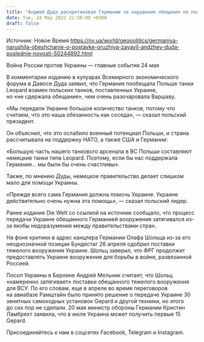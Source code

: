 ```yaml
---
title: "Анджей Дуда раскритиковал Германию за нарушение обещания по поставкам танков"
date: Tue, 24 May 2022 21:56:00 +0300
draft: false
---
```

Источник: Новое Время https://nv.ua/world/geopolitics/germaniya-narushila-obeshchanie-o-postavke-oruzhiya-zayavil-andzhey-duda-poslednie-novosti-50244892.html


Война России против Украины — главные события 24 мая

 В комментарии изданию в кулуарах Всемирного экономического форума в Давосе Дуда заявил, что Германия пообещала Польше танки Leopard взамен польских танков, поставленных Украине, но «не сдержала обещание», чем очень разочаровала Варшаву.

«Мы передали Украине большое количество танков, потому что считаем, что это наша обязанность как соседа», — сказал польский президент.

Он объяснил, что это ослабило военный потенциал Польши, и страна рассчитывала на поддержку НАТО, а также США и Германии:

«Большую часть нашего танкового арсенала в ВС Польши составляют немецкие танки типа Leopard. Поэтому, если бы нас поддержала Германия… мы были бы очень счастливы».

Также, по мнению Дуды, немецкое правительство делает слишком мало для помощи Украины.

«Прежде всего сама Германия должна помочь Украине. Украине действительно очень нужна эта помощь», — сказал польский лидер.

Ранее издание Die Welt со ссылкой на источник сообщало, что процесс передачи Украине обещанного Германией вооружения затягивался из-за якобы недоразумения между правительствами стран.

На фоне критики в адрес канцлера Германии Олафа Шольца из-за его неоднозначной позиции Бундестаг 26 апреля одобрил поставки тяжелого вооружения Украине. Шольц заверил, что ФРГ продолжит предоставлять Украине вооружение для борьбы в войне, развязанной Россией.

Посол Украины в Берлине Андрей Мельник считает, что Шольц «намеренно затягивает» поставки обещанного тяжелого вооружения для ВСУ. По его словам, еще в апреле во время переговоров на авиабазе Рамштайн было принято решение о передаче Украине 30 зенитных самоходных установок Gepard и другой техники, но этого до сих пор не сделали. 20 мая министр обороны Германии Кристин Ламбрехт заявила, что в июле Украина может получить первые 15 Gepard.

Присоединяйтесь к нам в соцсетях Facebook, Telegram и Instagram.
